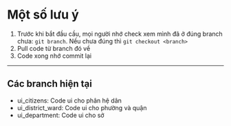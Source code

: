 # Một số lưu ý

1. Trước khi bắt đầu cầu, mọi người nhớ check xem mình đã ở đúng branch chưa: `git branch`. Nếu chưa đúng thì `git checkout <branch>`
2. Pull code từ branch đó về
3. Code xong nhớ commit lại

----

## Các branch hiện tại

- ui_citizens: Code ui cho phân hệ dân
- ui_district_ward: Code ui cho phường và quận
- ui_department: Code ui cho sở
<!-- 
## Dùng maps

Mn tham khảo cái file testmap.html nha
Các bước dùng như sau:

1. Chèn cái script này ở dưới trong tag `body`

    ```html
        <script>
                ((g) => {
                    var h,
                        a,
                        k,
                        p = "The Google Maps JavaScript API",
                        c = "google",
                        l = "importLibrary",
                        q = "__ib__",
                        m = document,
                        b = window;
                    b = b[c] || (b[c] = {});
                    var d = b.maps || (b.maps = {}),
                        r = new Set(),
                        e = new URLSearchParams(),
                        u = () =>
                            h ||
                            (h = new Promise(async (f, n) => {
                                await (a = m.createElement("script"));
                                e.set("libraries", [...r] + "");
                                for (k in g)
                                    e.set(
                                        k.replace(/[A-Z]/g, (t) => "_" + t[0].toLowerCase()),
                                        g[k]
                                    );
                                e.set("callback", c + ".maps." + q);
                                a.src = `https://maps.${c}apis.com/maps/api/js?` + e;
                                d[q] = f;
                                a.onerror = () => (h = n(Error(p + " could not load.")));
                                a.nonce = m.querySelector("script[nonce]")?.nonce || "";
                                m.head.append(a);
                            }));
                    d[l]
                        ? console.warn(p + " only loads once. Ignoring:", g)
                        : (d[l] = (f, ...n) => r.add(f) && u().then(() => d[l](f, ...n)));
                })({ key: "AIzaSyC7YsJvhxn33ZN1pIOS_aRU6tODTdyYKII", v: "beta" });
            </script>
             <script src="https://unpkg.com/@googlemaps/markerclusterer/dist/index.min.js"></script>
    ```

2. Chèn một div cho map. Chỉnh sửa cái width vs height cho phù hợp là được

    ```html
        <div class="map-container" style="width: 100%; height: 100% ">
            <div id="map"></div>
        </div>
    ```

3. Chèn link css và script map

    ```html
        <link rel="stylesheet" href="/public/css/maps.css">
        <script type="module" defer src="/public/js/maps.js"></script>
    ``` -->
